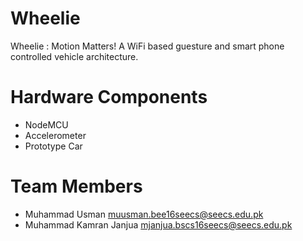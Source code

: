 # Wheelie
Wheelie : Motion Matters! A WiFi based guesture and smart phone controlled vehicle architecture.

# Hardware Components
- NodeMCU
- Accelerometer
- Prototype Car

# Team Members
- Muhammad Usman <muusman.bee16seecs@seecs.edu.pk>
- Muhammad Kamran Janjua <mjanjua.bscs16seecs@seecs.edu.pk>

